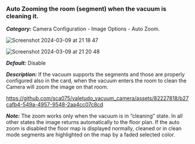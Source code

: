 ### Auto Zooming the room (segment) when the vacuum is cleaning it.

***Category:*** Camera Configuration - Image Options - Auto Zoom.

![Screenshot 2024-03-09 at 21 18 47](https://github.com/sca075/valetudo_vacuum_camera/assets/82227818/02787561-6c1b-4db7-9960-fd8f3e911161)

![Screenshot 2024-03-09 at 21 20 48](https://github.com/sca075/valetudo_vacuum_camera/assets/82227818/7d98c2e9-700f-49cc-b6c5-d43b11f7baef)

***Default:***  Disable

***Description:*** If the vacuum supports the segments and those are properly configured also in the card, when the
vacuum enters the room to clean the Camera will zoom the image on that room.

https://github.com/sca075/valetudo_vacuum_camera/assets/82227818/b27cafb4-549a-4957-9548-2aa4cc07c8cd

***Note:*** The zoom works only when the vacuum is in “cleaning” state. In all other states the image returns
automatically to the floor plan. If the auto zoom is disabled the floor map is displayed normally, cleaned or in clean
mode segments are highlighted on the map by a faded selected color.
